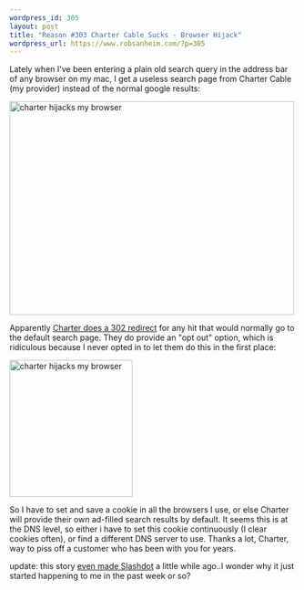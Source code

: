 ```yaml
--- 
wordpress_id: 305
layout: post
title: "Reason #303 Charter Cable Sucks - Browser Hijack"
wordpress_url: https://www.robsanheim.com/?p=305
---
```

Lately when I've been entering a plain old search query in the address bar of any browser on my mac, I get a useless search page from Charter Cable (my provider) instead of the normal google results:

<a href="https://www.flickr.com/photos/robsanheim/426503950/" title="Photo Sharing"><img src="https://farm1.static.flickr.com/173/426503950_99169f17d5.jpg" width="500" height="375" alt="charter hijacks my browser" /></a>

Apparently <a href="https://www.thedailypage.com/forum/viewtopic.php?t=19857">Charter does a 302 redirect</a> for any hit that would normally go to the default search page.  They do provide an "opt out" option, which is ridiculous because I never opted in to let them do this in the first place:

<a href="https://www.flickr.com/photos/robsanheim/426503976/" title="Photo Sharing"><img src="https://farm1.static.flickr.com/167/426503976_c902ec7da0_m.jpg" width="216" height="240" alt="charter hijacks my browser" /></a>

So I have to set and save a cookie in all the browsers I use, or else Charter will provide their own ad-filled search results by default.  It seems this is at the DNS level, so either i have to set this cookie continuously (I clear cookies often), or find a different DNS server to use.  Thanks a lot, Charter, way to piss off a customer who has been with you for years.

update: this story <a href="https://slashdot.org/articles/07/02/15/0432259.shtml">even made Slashdot</a> a little while ago..I wonder why it just started happening to me in the past week or so?
